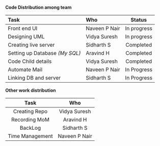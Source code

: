 **Code Distribution among team**

| Task | Who | Status |
| :--- | :--- | :---: |
| Front end UI | Naveen P Nair | In progress |
| Designing UML | Vidya Suresh | In progress |
| Creating live server | Sidharth S | Completed |
| Setting up Database *(My SQL)* | Aravind H | Completed |
| Code Child details | Vidya Suresh | Completed |
| Automate Mail | Naveen P Nair | In Progress |
| Linking DB and server | Sidharth S | In Progress |


**Other work distribution**

| Task | Who |
| :---: | :---: |
| Creating Repo | Vidya Suresh |
| Recording MoM | Aravind H |
| BackLog | Sidharth S |
| Time Management | Naveen P Nair |
